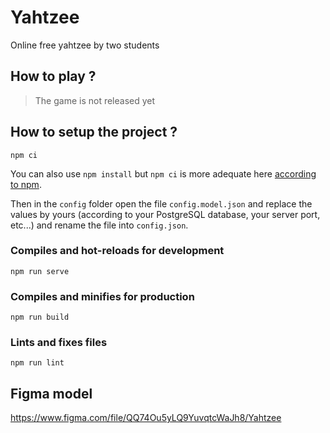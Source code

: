 # Yahtzee
Online free yahtzee by two students

## How to play ?
> The game is not released yet 

## How to setup the project ?
```
npm ci
```
You can also use `npm install` but `npm ci` is more adequate here [according to npm](https://docs.npmjs.com/cli/v7/commands/npm-ci).

Then in the `config` folder open the file `config.model.json` and replace the values by yours (according to your PostgreSQL database, your server port, etc...) and rename the file into `config.json`.

### Compiles and hot-reloads for development
```
npm run serve
```

### Compiles and minifies for production
```
npm run build
```

### Lints and fixes files
```
npm run lint
```

## Figma model
https://www.figma.com/file/QQ74Ou5yLQ9YuvqtcWaJh8/Yahtzee

